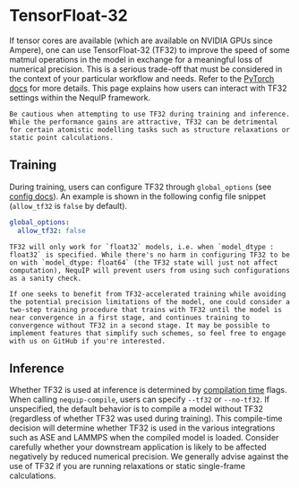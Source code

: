 # TensorFloat-32

If tensor cores are available (which are available on NVIDIA GPUs since Ampere), one can use TensorFloat-32 (TF32) to improve the speed of some matmul operations in the model in exchange for a meaningful loss of numerical precision. This is a serious trade-off that must be considered in the context of your particular workflow and needs. Refer to the [PyTorch docs](https://pytorch.org/docs/stable/notes/cuda.html#tensorfloat-32-tf32-on-ampere-and-later-devices) for more details. This page explains how users can interact with TF32 settings within the NequIP framework.

```{warning}
Be cautious when attempting to use TF32 during training and inference. While the performance gains are attractive, TF32 can be detrimental for certain atomistic modelling tasks such as structure relaxations or static point calculations.
```

## Training

During training, users can configure TF32 through `global_options` (see [config docs](./config.md#global_options)). An example is shown in the following config file snippet (`allow_tf32` is `false` by default).
```yaml
global_options:
  allow_tf32: false
```

```{note}
TF32 will only work for `float32` models, i.e. when `model_dtype : float32` is specified. While there's no harm in configuring TF32 to be on with `model_dtype: float64` (the TF32 state will just not affect computation), NequIP will prevent users from using such configurations as a sanity check.
```

```{tip}
If one seeks to benefit from TF32-accelerated training while avoiding the potential precision limitations of the model, one could consider a two-step training procedure that trains with TF32 until the model is near convergence in a first stage, and continues training to convergence without TF32 in a second stage. It may be possible to implement features that simplify such schemes, so feel free to engage with us on GitHub if you're interested.
```

## Inference

Whether TF32 is used at inference is determined by [compilation time](./workflow.md#compilation) flags. When calling `nequip-compile`, users can specify `--tf32` or `--no-tf32`. If unspecified, the default behavior is to compile a model without TF32 (regardless of whether TF32 was used during training). This compile-time decision will determine whether TF32 is used in the various integrations such as ASE and LAMMPS when the compiled model is loaded. Consider carefully whether your downstream application is likely to be affected negatively by reduced numerical precision. We generally advise against the use of TF32 if you are running relaxations or static single-frame calculations.